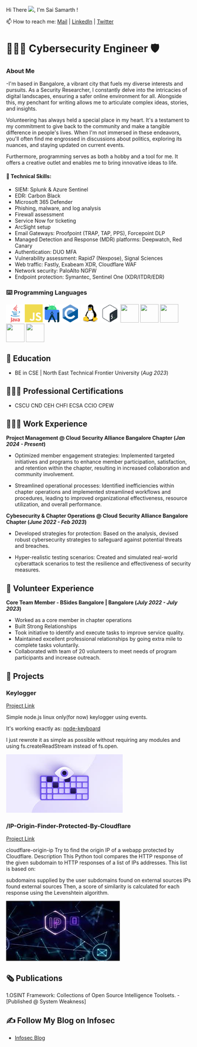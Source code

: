 Hi There <img src="https://raw.githubusercontent.com/MartinHeinz/MartinHeinz/master/wave.gif" width="30px">, I'm Sai Samarth !

📫 How to reach me: 
[Mail](mailto:saisamarth.infosec@gmail.com)  | [LinkedIn](www.linkedin.com/in/cybersamarth) | [Twitter](https://x.com/CyberSamarth?s=20)

# 👨🏻‍💻 Cybersecurity Engineer 🛡️

###  About Me
-I'm based in Bangalore, a vibrant city that fuels my diverse interests and pursuits. As a Security Researcher, I constantly delve into the intricacies of digital landscapes, ensuring a safer online environment for all. Alongside this, my penchant for writing allows me to articulate complex ideas, stories, and insights.

Volunteering has always held a special place in my heart. It's a testament to my commitment to give back to the community and make a tangible difference in people's lives. When I'm not immersed in these endeavors, you'll often find me engrossed in discussions about politics, exploring its nuances, and staying updated on current events.

Furthermore, programming serves as both a hobby and a tool for me. It offers a creative outlet and enables me to bring innovative ideas to life.

#### 🦾 Technical Skills: 
- SIEM: Splunk & Azure Sentinel
- EDR: Carbon Black
- Microsoft 365 Defender
- Phishing, malware, and log analysis
- Firewall assessment
- Service Now for ticketing
- ArcSight setup
- Email Gateways: Proofpoint (TRAP, TAP, PPS), Forcepoint DLP
- Managed Detection and Response (MDR) platforms: Deepwatch, Red Canary
- Authentication: DUO MFA
- Vulnerability assessment: Rapid7 (Nexpose), Signal Sciences
- Web traffic: Fastly, Exabeam XDR, Cloudflare WAF
- Network security: PaloAlto NGFW
- Endpoint protection: Symantec, Sentinel One (XDR/ITDR/EDR)

### ⌨️ Programming Languages

 <img src="https://github.com/devicons/devicon/blob/master/icons/java/java-original-wordmark.svg" alt ="java logo" Width="50" Height="50" /><img src="https://github.com/devicons/devicon/blob/55609aa5bd817ff167afce0d965585c92040787a/icons/javascript/javascript-plain.svg" alt ="javascript logo" Width="50" Height="50" /><img src="https://github.com/devicons/devicon/blob/55609aa5bd817ff167afce0d965585c92040787a/icons/androidstudio/androidstudio-original.svg" alt ="Android Studio logo" Width="50" Height="50" /><img src="https://github.com/devicons/devicon/blob/55609aa5bd817ff167afce0d965585c92040787a/icons/c/c-original.svg" alt ="C logo" Width="50" Height="50" /> <img src="https://github.com/devicons/devicon/blob/55609aa5bd817ff167afce0d965585c92040787a/icons/linux/linux-original.svg" alt ="Linux logo" Width="50" Height="50" /> <img src="https://github.com/devicons/devicon/blob/55609aa5bd817ff167afce0d965585c92040787a/icons/bash/bash-original.svg" alt ="Bash logo" Width="50" Height="50" /> <img src=https://github.com/cybersamarth/cybersamarth.github.io/assets/86919558/4774df99-dc47-427e-93ab-8f4476befa1e) Width="50" Height="50"/> <img src=https://github.com/cybersamarth/cybersamarth.github.io/assets/86919558/f1dc5d54-0616-4dc4-bfc5-cd9163e1c97f Width="50" Height="50"/> <img src=https://github.com/cybersamarth/cybersamarth.github.io/assets/86919558/d1873cd7-a5a2-42ee-915a-29e57a2ea5cd Width="50" Height="50"/> <img src=https://github.com/cybersamarth/cybersamarth.github.io/assets/86919558/0a5646b5-212b-40c2-bf7e-ad6b5d77aba0
 Width="50" Height="50"/> <img src=https://github.com/cybersamarth/cybersamarth.github.io/assets/86919558/4c6b79dd-2243-4fe7-b1de-3495bb922a4e
 Width="50" Height="50"/>



  
## 🏫 Education
- BE in CSE | North East Technical Frontier University (_Aug 2023_)
             		
## 👨🏼‍🎓 Professional Certifications
- CSCU   CND    CEH    CHFI   ECSA    CCIO    CPEW

## 🧑🏻‍💼 Work Experience
**Project Management @ Cloud Security Alliance Bangalore Chapter (_Jan 2024 - Present_)**
- Optimized member engagement strategies: Implemented targeted initiatives and programs to enhance member participation, satisfaction, and retention within the chapter, resulting in increased collaboration and community involvement.

- Streamlined operational processes: Identified inefficiencies within chapter operations and implemented streamlined workflows and procedures, leading to improved organizational effectiveness, resource utilization, and overall performance.

**Cybesecurity & Chapter Operations @ Cloud Security Alliance Bangalore Chapter (_June 2022 - Feb 2023_)**
- Developed strategies for protection: Based on the analysis, devised robust cybersecurity strategies to safeguard against potential threats and breaches.

- Hyper-realistic testing scenarios: Created and simulated real-world cyberattack scenarios to test the resilience and effectiveness of security measures.

## 🤝 Volunteer Experience
**Core Team Member -  BSides Bangalore | Bangalore (_July 2022 - July 2023_)**
-	Worked as a core member in chapter operations
-	Built Strong Relationships
-	Took initiative to identify and execute tasks to improve service quality.
-	Maintained excellent professional relationships by going extra mile to complete tasks voluntarily.
-	Collaborated with team of 20 volunteers to meet needs of program participants and increase outreach.


## 🔭 Projects
### Keylogger
[Project Link](https://github.com/cybersamarth/Keylogger)

Simple node.js linux only(for now) keylogger using events.

It's working exactly as: [node-keyboard](https://github.com/Bornholm/node-keyboard)

I just rewrote it as simple as possible without requiring any modules and using fs.createReadStream instead of fs.open.

![Key_Logger](/assets/img/keylogger_img.jpg)

### /IP-Origin-Finder-Protected-By-Cloudflare
[Project Link](https://github.com/cybersamarth/IP-Origin-Finder-Protected-By-Cloudflare)

cloudflare-origin-ip
Try to find the origin IP of a webapp protected by Cloudflare.
Description
This Python tool compares the HTTP response of the given subdomain to HTTP responses of a list of IPs addresses. This list is based on:

subdomains supplied by the user
subdomains found on external sources
IPs found external sources
Then, a score of similarity is calculated for each response using the Levenshtein algorithm.

![IP](/assets/img/ip-orgin.jpg)


## 🗞️ Publications
1.OSINT Framework: Collections of Open Source Intelligence Toolsets. -[Published @ System Weakness]


## ✍ Follow My Blog on Infosec

- [Infosec Blog](https://medium.com/@cybersamarth)
